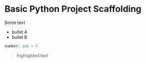 # Basic Python Project Scaffolding

Some text

- bullet A
- bullet B

```python
number: int = 5
```

>highlighted text
